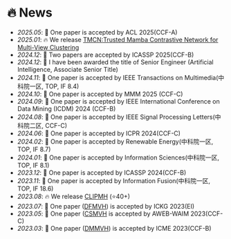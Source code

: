 # 🔥 News
- *2025.05*: 🎉 One paper is accepted by ACL 2025(CCF-A)
- *2025.01*: 🔥 We release [TMCN:Trusted Mamba Contrastive Network for Multi-View Clustering](https://github.com/HackerHyper/TMCN)
- *2024.12*: 🎉 Two papers are accepted by ICASSP 2025(CCF-B)
- *2024.12*: 🎉 I have been awarded the title of Senior Engineer (Artificial Intelligence, Associate Senior Title)
- *2024.11*: 🎉 One paper is accepted by IEEE Transactions on Multimedia(中科院一区, TOP, IF 8.4)
- *2024.10*: 🎉 One paper is accepted by MMM 2025 (CCF-C)
- *2024.09*: 🎉 One paper is accepted by IEEE International Conference on Data Mining (ICDM) 2024 (CCF-B)
- *2024.08*: 🎉 One paper is accepted by IEEE Signal Processing Letters(中科院二区, CCF-C)
- *2024.06*: 🎉 One paper is accepted by ICPR 2024(CCF-C)
- *2024.02*: 🎉 One paper is accepted by Renewable Energy(中科院一区, TOP, IF 8.7)
- *2024.01*: 🎉 One paper is accepted by Information Sciences(中科院一区, TOP, IF 8.1)
- *2023.12*: 🎉 One paper is accepted by ICASSP 2024(CCF-B)
- *2023.11*: 🎉 One paper is accepted by Information Fusion(中科院一区, TOP, IF 18.6)
- *2023.08*: 🔥 We release [CLIPMH](https://github.com/HackerHyper/CLIPMH) (⭐️40+)
- *2023.07*: 🎉 One paper ([DFMVH](https://github.com/HackerHyper/DMMVH)) is accepted by ICKG 2023(EI)
- *2023.05*: 🎉 One paper ([CSMVH]() is accepted by AWEB-WAIM 2023(CCF-C)
- *2023.03*: 🎉 One paper ([DMMVH](https://github.com/HackerHyper/DMMVH)) is accepted by ICME 2023(CCF-B)
